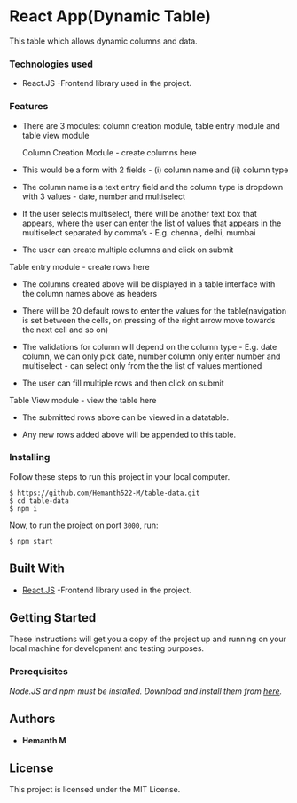 # React App(Dynamic Table)

This table which allows dynamic columns and data.

### Technologies used
- React.JS -Frontend library used in the project.

### Features
- There are 3 modules: column creation module, table entry module and table view module

   Column Creation Module - create columns here

- This would be a form with 2 fields - (i) column name and (ii) column type

- The column name is a text entry field and the column type is dropdown with 3 values - date, number and multiselect

- If the user selects multiselect, there will be another text box that appears, where the user can enter the list of values that appears in the   multiselect separated by comma’s - E.g. chennai, delhi, mumbai

- The user can create multiple columns and click on submit

Table entry module - create rows here

- The columns created above will be displayed in a table interface with the column names above as headers

- There will be 20 default rows to enter the values for the table(navigation is set between the cells, on pressing of the right arrow move        towards the next cell and so on)

- The validations for column will depend on the column type - E.g. date column, we can only pick date, number column only enter number and        multiselect - can select only from the the list of values mentioned

- The user can fill multiple rows and then click on submit

Table View module - view the table here

- The submitted rows above can be viewed in a datatable.

- Any new rows added above will be appended to this table.

### Installing

Follow these steps to run this project in your local computer.

```
$ https://github.com/Hemanth522-M/table-data.git
$ cd table-data
$ npm i
```

Now, to run the project on port `3000`, run:

```
$ npm start
```

## Built With

- [React.JS](https://reactjs.org/) -Frontend library used in the project.

## Getting Started

These instructions will get you a copy of the project up and running on your local machine for development and testing purposes.

### Prerequisites

_Node.JS and npm must be installed. Download and install them from [here](https://nodejs.org)._

## Authors

- **Hemanth M**

## License

This project is licensed under the MIT License.